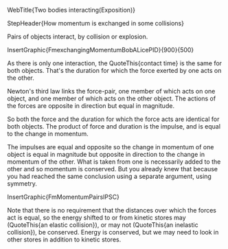 WebTitle{Two bodies interacting(Exposition)}

StepHeader{How momentum is exchanged in some collisions}

Pairs of objects interact, by collision or explosion.

InsertGraphic{FmexchangingMomentumBobALicePID}{900}{500}

As there is only one interaction, the QuoteThis{contact time} is the same for both objects. That's the duration for which the force exerted by one acts on the other.

Newton's third law links the force-pair, one member of which acts on one object, and one member of which acts on the other object. The actions of the forces are opposite in direction but equal in magnitude.

So both the force and the duration for which the force acts are identical for both objects. The product of force and duration is the impulse, and is equal to the change in momentum.

The impulses are equal and opposite so the change in momentum of one object is equal in magnitude but opposite in direction to the change in momentum of the other. What is taken from one is necessarily added to the other and so momentum is conserved. But you already knew that because you had reached the same conclusion using a separate argument, using symmetry.

InsertGraphic{FmMomentumPairsIPSC}

Note that there is no requirement that the distances over which the forces act is equal, so the energy shifted to or from kinetic stores may (QuoteThis{an elastic collision}), or may not (QuoteThis{an inelastic collision}), be conserved. Energy is conserved, but we may need to look in other stores in addition to kinetic stores.

